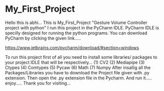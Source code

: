 # My_First_Project
Hello this is abhi...
This is My_First_Project "Gesture Volume Controller project with python"
I run this project in the PyCharm IDLE.
PyCharm IDLE is specilly designed for running the python programs.
You can download PyCharm by clicking the given link.....

https://www.jetbrains.com/pycharm/download/#section=windows

To run this project first of all you need to install some libraries/ packages to your project IDLE that will be respectively...
(1) CV2
(2) Mediapipe
(3) Ctypes
(4) Comtypes
(5) Pycaw
(6) Math
(7) Numpy
After insallig all the Packages/Libraries you have to download the Project file given with .py extension.
Then open the .py extension file in the Pycharm.
And run it..... enjoy.....
Thank you for visiting...
